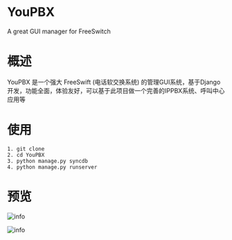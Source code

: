 # YouPBX
A great GUI manager for FreeSwitch

# 概述

YouPBX 是一个强大 FreeSwift (电话软交换系统) 的管理GUI系统，基于Django开发，功能全面，体验友好，可以基于此项目做一个完善的IPPBX系统、呼叫中心应用等

# 使用
```
1. git clone
2. cd YouPBX 
3. python manage.py syncdb
4. python manage.py runserver
```

# 预览
![info](https://github.com/JoneXiong/YouPBX/raw/master/apps/base/static/base/images/youpbx1.jpg)

![info](https://github.com/JoneXiong/YouPBX/raw/master/apps/base/static/base/images/youpbx2.jpg)
